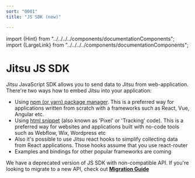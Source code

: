 ```yaml
---
sort: "0001"
title: "JS SDK (new)"

---
```


import {Hint} from "../../../../components/documentationComponents";
import {LargeLink} from "../../../../components/documentationComponents";

# Jitsu JS SDK

Jitsu JavaScript SDK allows you to send data to Jitsu from web-application. There're two ways
how to embed Jitsu into your application:

 * Using [npm (or yarn) package manager](/docs/sending-data/js-sdk/package). This is a preferred way for applications written from scratch with
a frameworks such as React, Vue, Angular etc.
 * Using [html snippet](/docs/sending-data/js-sdk/snippet) (also known as 'Pixel' or 'Tracking' code). This is a preferred way for websites and
applications built with no-code tools such as Webflow, Wix, Wordpress etc
 * Also it's possible to use Jitsu react hooks to simplify collecting data from React applications. Those hooks
assume that you use react-router
 * Examples and bindings for other popular frameworks are coming

<Hint>
    We have a deprecated version of JS SDK with non-compatible API. If you're looking to migrate to a new API,
    check out <b><a href="/docs/sending-data/js-sdk/migrating">Migration Guide</a></b>
</Hint>



<LargeLink title="NPM/Yarn package" href="/docs/sending-data/js-sdk/package" />
<LargeLink title="HTML snippet guide" href="/docs/sending-data/js-sdk/snippet" />
<LargeLink title="React guide" href="/docs/sending-data/js-sdk/react" />




